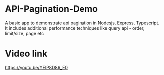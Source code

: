 # API-Pagination-Demo
A basic app to demonstrate api pagination in Nodesjs, Express, Typescript. It includes additional performance techniques like query api - order, limit/size, page etc

# Video link
https://youtu.be/YEIP8D86_E0
